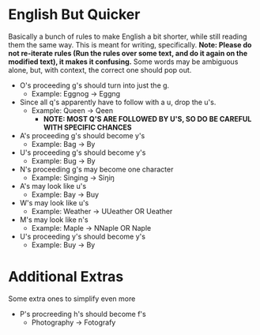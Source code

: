 # English But Quicker
Basically a bunch of rules to make English a bit shorter, while still reading them the same way. This is meant for writing, specifically.
**Note: Please do not re-iterate rules (Run the rules over some text, and do it again on the modified text), it makes it confusing.**
Some words may be ambiguous alone, but, with context, the correct one should pop out.

* O's proceeding g's should turn into just the g.
  * Example: Eggnog -> Eggng
* Since all q's apparently have to follow with a u, drop the u's.
  * Example: Queen -> Qeen
    * **NOTE: MOST Q'S ARE FOLLOWED BY U'S, SO DO BE CAREFUL WITH SPECIFIC CHANCES**
* A's proceeding g's should become y's
  * Example: Bag -> By
* U's proceeding g's should become y's
  * Example: Bug -> By
* N's proceeding g's may become one character
  * Example: Singing -> Siŋiŋ
* A's may look like u's
  * Example: Bay -> Buy
* W's may look like u's
  * Example: Weather -> UUeather OR Ueather
* M's may look like n's
  * Example: Maple -> NNaple OR Naple
* U's proceeding y's should become y's
  * Example: Buy -> By

# Additional Extras
Some extra ones to simplify even more

* P's procreeding h's should become f's
  * Photography -> Fotografy
